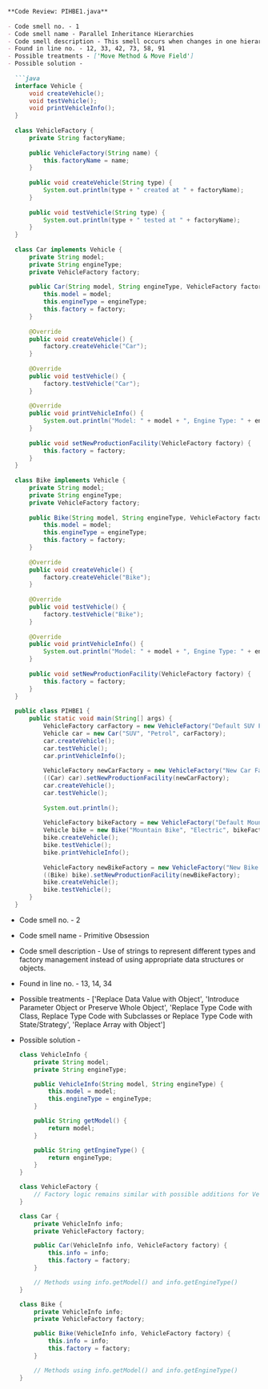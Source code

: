 ```markdown
**Code Review: PIHBE1.java**
    
- Code smell no. - 1
- Code smell name - Parallel Inheritance Hierarchies
- Code smell description - This smell occurs when changes in one hierarchy (e.g., `AbstractVehicleBad`, `CarBad`, `BikeBad`) necessitate mirror changes in another hierarchy (`AbstractVehicleFactoryBad`, `CarFactoryBad`, `BikeFactoryBad`).
- Found in line no. - 12, 33, 42, 73, 58, 91
- Possible treatments - ['Move Method & Move Field']
- Possible solution -
  
  ```java
  interface Vehicle {
      void createVehicle();
      void testVehicle();
      void printVehicleInfo();
  }
  
  class VehicleFactory {
      private String factoryName;
  
      public VehicleFactory(String name) {
          this.factoryName = name;
      }
  
      public void createVehicle(String type) {
          System.out.println(type + " created at " + factoryName);
      }
  
      public void testVehicle(String type) {
          System.out.println(type + " tested at " + factoryName);
      }
  }
  
  class Car implements Vehicle {
      private String model;
      private String engineType;
      private VehicleFactory factory;
  
      public Car(String model, String engineType, VehicleFactory factory) {
          this.model = model;
          this.engineType = engineType;
          this.factory = factory;
      }
  
      @Override
      public void createVehicle() {
          factory.createVehicle("Car");
      }
  
      @Override
      public void testVehicle() {
          factory.testVehicle("Car");
      }
  
      @Override
      public void printVehicleInfo() {
          System.out.println("Model: " + model + ", Engine Type: " + engineType);
      }
  
      public void setNewProductionFacility(VehicleFactory factory) {
          this.factory = factory;
      }
  }
  
  class Bike implements Vehicle {
      private String model;
      private String engineType;
      private VehicleFactory factory;
  
      public Bike(String model, String engineType, VehicleFactory factory) {
          this.model = model;
          this.engineType = engineType;
          this.factory = factory;
      }
  
      @Override
      public void createVehicle() {
          factory.createVehicle("Bike");
      }
  
      @Override
      public void testVehicle() {
          factory.testVehicle("Bike");
      }
  
      @Override
      public void printVehicleInfo() {
          System.out.println("Model: " + model + ", Engine Type: " + engineType);
      }
  
      public void setNewProductionFacility(VehicleFactory factory) {
          this.factory = factory;
      }
  }
  
  public class PIHBE1 {
      public static void main(String[] args) {
          VehicleFactory carFactory = new VehicleFactory("Default SUV Factory");
          Vehicle car = new Car("SUV", "Petrol", carFactory);
          car.createVehicle();
          car.testVehicle();
          car.printVehicleInfo();
          
          VehicleFactory newCarFactory = new VehicleFactory("New Car Factory");
          ((Car) car).setNewProductionFacility(newCarFactory);
          car.createVehicle();
          car.testVehicle();
          
          System.out.println();
  
          VehicleFactory bikeFactory = new VehicleFactory("Default Mountain Bike Factory");
          Vehicle bike = new Bike("Mountain Bike", "Electric", bikeFactory);
          bike.createVehicle();
          bike.testVehicle();
          bike.printVehicleInfo();
  
          VehicleFactory newBikeFactory = new VehicleFactory("New Bike Factory");
          ((Bike) bike).setNewProductionFacility(newBikeFactory);
          bike.createVehicle();
          bike.testVehicle();
      }
  }
  ```

- Code smell no. - 2
- Code smell name - Primitive Obsession
- Code smell description - Use of strings to represent different types and factory management instead of using appropriate data structures or objects.
- Found in line no. - 13, 14, 34
- Possible treatments - ['Replace Data Value with Object', 'Introduce Parameter Object or Preserve Whole Object', 'Replace Type Code with Class, Replace Type Code with Subclasses or Replace Type Code with State/Strategy', 'Replace Array with Object']
- Possible solution -
 
  ```java
  class VehicleInfo {
      private String model;
      private String engineType;

      public VehicleInfo(String model, String engineType) {
          this.model = model;
          this.engineType = engineType;
      }

      public String getModel() {
          return model;
      }

      public String getEngineType() {
          return engineType;
      }
  }

  class VehicleFactory {
      // Factory logic remains similar with possible additions for VehicleInfo usage
  }

  class Car {
      private VehicleInfo info;
      private VehicleFactory factory;

      public Car(VehicleInfo info, VehicleFactory factory) {
          this.info = info;
          this.factory = factory;
      }

      // Methods using info.getModel() and info.getEngineType()
  }

  class Bike {
      private VehicleInfo info;
      private VehicleFactory factory;

      public Bike(VehicleInfo info, VehicleFactory factory) {
          this.info = info;
          this.factory = factory;
      }

      // Methods using info.getModel() and info.getEngineType()
  }
  ```

```
